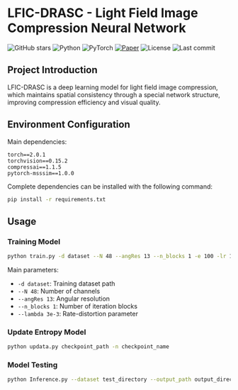 # LFIC-DRASC - Light Field Image Compression Neural Network

![GitHub stars](https://img.shields.io/github/stars/SYSU-Video/LFIC-DRASC?style=social)
![Python](https://img.shields.io/badge/Python-3.10-blue)
![PyTorch](https://img.shields.io/badge/Framework-PyTorch-red)
[![Paper](https://img.shields.io/badge/Paper-arxiv'24-b31b1b.svg)](https://arxiv.org/abs/2409.11711)
![License](https://img.shields.io/github/license/SYSU-Video/LFIC-DRASC)
![Last commit](https://img.shields.io/github/last-commit/SYSU-Video/LFIC-DRASC)

## Project Introduction

 LFIC-DRASC is a deep learning model for light field image compression, which maintains spatial consistency through a special network structure, improving compression efficiency and visual quality.

## Environment Configuration

Main dependencies:
```
torch==2.0.1
torchvision==0.15.2
compressai==1.1.5
pytorch-msssim==1.0.0
```

Complete dependencies can be installed with the following command:
```bash
pip install -r requirements.txt
```

## Usage

### Training Model

```bash
python train.py -d dataset --N 48 --angRes 13 --n_blocks 1 -e 100 -lr 1e-4 -n 8 --lambda 3e-3 --batch-size 16 --test-batch-size 8 --aux-learning-rate 1e-3 --patch-size 832 832 --cuda --save --seed 1926 --gpu-id 0,1,2,3 --savepath ./checkpoint
```

Main parameters:
- `-d dataset`: Training dataset path
- `--N 48`: Number of channels
- `--angRes 13`: Angular resolution
- `--n_blocks 1`: Number of iteration blocks
- `--lambda 3e-3`: Rate-distortion parameter

### Update Entropy Model

```bash
python updata.py checkpoint_path -n checkpoint_name
```

### Model Testing

```bash
python Inference.py --dataset test_directory --output_path output_directory -p checkpoint.pth.tar
```




